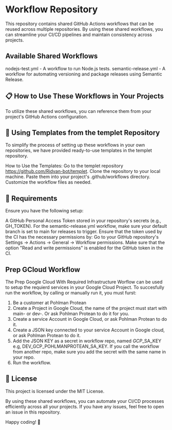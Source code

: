 # Workflow Repository
This repository contains shared GitHub Actions workflows that can be reused across multiple repositories. By using these shared workflows, you can streamline your CI/CD pipelines and maintain consistency across projects.

## Available Shared Workflows
nodejs-test.yml - A workflow to run Node.js tests.
semantic-release.yml - A workflow for automating versioning and package releases using Semantic Release.

## 📋 How to Use These Workflows in Your Projects
To utilize these shared workflows, you can reference them from your project's GitHub Actions configuration.

## 📁 Using Templates from the templet Repository
To simplify the process of setting up these workflows in your own repositories, we have provided ready-to-use templates in the templet repository.

How to Use the Templates:
Go to the templet repository https://github.com/Ridvan-bot/templet.
Clone the repository to your local machine.
Paste them into your project's .github/workflows directory.
Customize the workflow files as needed.

## 🔧 Requirements
Ensure you have the following setup:

A GitHub Personal Access Token stored in your repository's secrets (e.g., GH_TOKEN).
For the semantic-release.yml workflow, make sure your default branch is set to main for releases to trigger.
Ensure that the token used by the CI has the necessary permissions by:
Go to your GitHub repository's Settings → Actions → General → Workflow permissions.
Make sure that the option "Read and write permissions" is enabled for the GitHub token in the CI.

## Prep GCloud Workflow
The Prep Google Cloud With Required Infrastructure Worflow can be used to setup the requierd services in your Google Cloud Project. To succesfully run the workflow, by calling or manually run it, you must furst:
1. Be a customer at Pohlman Protean
2. Create a Project in Google Cloud, the name of the project must start with main- or dev-. Or ask Pohlman Protean to do it for you.
3. Create a service Account in Google Cloud, or ask Pohlman Protean to do it.
4. Create a JSON key connected to your service Account in Google cloud, or ask Pohlman Protean to do it.
5. Add the JSON KEY as a secret in workflow repo, named <BRANCH>_GCP_<CUSTOMERNAME>_SA_KEY e.g, DEV_GCP_POHLMANPROTEAN_SA_KEY. If you call the workflow from another repo, make sure you add the secret with the same name in your repo.
6. Run the workflow.

## 📄 License
This project is licensed under the MIT License.

By using these shared workflows, you can automate your CI/CD processes efficiently across all your projects. If you have any issues, feel free to open an issue in this repository.

Happy coding! 🚀